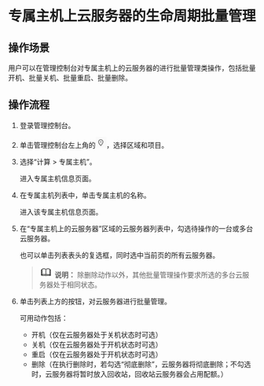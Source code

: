 # 专属主机上云服务器的生命周期批量管理<a name="deh_01_0025"></a>

## 操作场景<a name="section3231056202810"></a>

用户可以在管理控制台对专属主机上的云服务器的进行批量管理类操作，包括批量开机、批量关机、批量重启、批量删除。

## 操作流程<a name="section1241956132810"></a>

1.  登录管理控制台。
2.  单击管理控制台左上角的![](figures/icon-region.png)，选择区域和项目。
3.  选择“计算 \> 专属主机”。

    进入专属主机信息页面。

4.  在专属主机列表中，单击专属主机的名称。

    进入该专属主机信息页面。

5.  在“专属主机上的云服务器”区域的云服务器列表中，勾选待操作的一台或多台云服务器。

    也可以单击列表表头的复选框，同时选中当前页的所有云服务器。

    >![](public_sys-resources/icon-note.gif) **说明：** 
    >除删除动作以外，其他批量管理操作要求所选的多台云服务器处于相同状态。

6.  单击列表上方的按钮，对云服务器进行批量管理。

    可用动作包括：

    -   开机（仅在云服务器处于关机状态时可选）
    -   关机（仅在云服务器处于开机状态时可选）
    -   重启（仅在云服务器处于开机状态时可选）
    -   删除（在执行删除时，若勾选“彻底删除”，云服务器将彻底删除；不勾选时，云服务器将暂时放入回收站，回收站云服务器会占用配额。）


